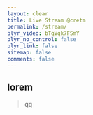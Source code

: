 ```yaml
---
layout: clear
title: Live Stream @cretm
permalink: /stream/
plyr_video: bTqVqk7FSmY
plyr_no_control: false
plyr_link: false
sitemap: false
comments: false
---
```



## lorem

> qq
